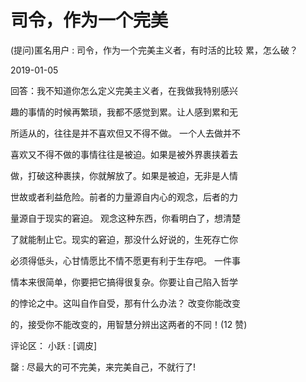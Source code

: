 # 司令，作为一个完美

(提问)匿名用户 : 司令，作为一个完美主义者，有时活的比较 累，怎么破？

2019-01-05

回答：我不知道你怎么定义完美主义者，在我做我特别感兴

趣的事情的时候再繁琐，我都不感觉到累。让人感到累和无

所适从的，往往是并不喜欢但又不得不做。 一个人去做并不

喜欢又不得不做的事情往往是被迫。如果是被外界裹挟着去

做，打破这种裹挟，你就解放了。如果是被迫，无非是人情

世故或者利益危险。前者的力量源自内心的观念，后者的力

量源自于现实的窘迫。 观念这种东西，你看明白了，想清楚

了就能制止它。现实的窘迫，那没什么好说的，生死存亡你

必须得低头，心甘情愿比不情不愿更有利于生存吧。 一件事

情本来很简单，你要把它搞得很复杂。你要让自己陷入哲学

的悖论之中。这叫自作自受，那有什么办法？ 改变你能改变

的，接受你不能改变的，用智慧分辨出这两者的不同！(12 赞)

评论区： 小跃 : [调皮]

罄 : 尽最大的可不完美，来完美自己，不就行了!